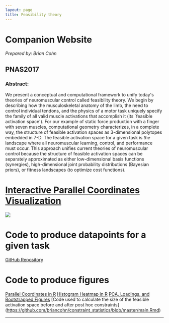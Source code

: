 ```yaml
---
layout: page
title: Feasibility theory 
---
```

# Companion Website 
*Prepared by: Brian Cohn*

## PNAS2017
### **Abstract:**
We present a conceptual and computational framework to unify today's theories of neuromuscular control called feasibility theory.
We begin by describing how the musculoskeletal anatomy of the limb, the need to control individual tendons, and the physics of a motor task uniquely specify the family of all valid muscle activations that accomplish it (its `feasible activation space').
For our example of static force production with a finger with seven muscles, computational geometry characterizes, in a complete way, the structure of  feasible activation spaces as 3-dimensional polytopes embedded in 7-D.
The feasible activation space for a given task is _the_ landscape where all neuromuscular learning, control, and performance must occur.
This approach unifies current theories of neuromuscular control because the structure of feasible activation spaces can be separately approximated as either low-dimensional basis functions (synergies), high-dimensional joint probability distributions (Bayesian priors), or fitness landscapes (to optimize cost functions).
# [Interactive Parallel Coordinates Visualization](https://briancohn.github.io/space-parcoords/)
<div class="crop"><img src="../img/projects/cohn2017.gif"></div>

# Code to produce datapoints for a given task
[GitHub Repository](https://github.com/briancohn/space)

# Code to produce figures
[Parallel Coordinates in R](https://github.com/briancohn/fig5_parcoord)
[Histogram Heatmap in R](https://github.com/briancohn/space/blob/master/src/R/hist_heatmap.r)
[PCA, Loadings, and Bootstrapped Figures](https://github.com/briancohn/space/tree/master/pca_figure_code)
[Code used to calculate the size of the feasible activation space before and after post hoc constraints] (https://github.com/briancohn/constraint_statistics/blob/master/main.Rmd)

________


# 
